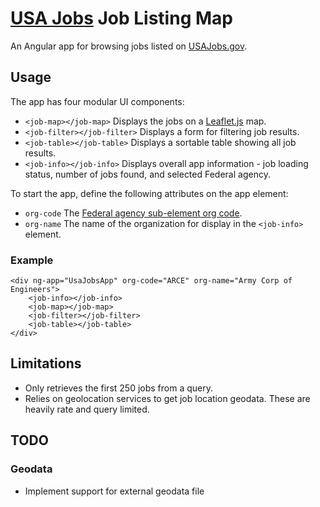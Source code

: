 # [USA Jobs](https://www.usajobs.gov) Job Listing Map

An Angular app for browsing jobs listed on [USAJobs.gov](https://www.usajobs.gov).

## Usage

The app has four modular UI components:
- `<job-map></job-map>` Displays the jobs on a [Leaflet.js](http://leafletjs.com) map.
- `<job-filter></job-filter>` Displays a form for filtering job results.
- `<job-table></job-table>` Displays a sortable table showing all job results.
- `<job-info></job-info>` Displays overall app information - job loading status, number of jobs found, and selected Federal agency.

To start the app, define the following attributes on the app element:
- `org-code` The [Federal agency sub-element org code](https://schemas.usajobs.gov/Enumerations/AgencySubElement.xml).
- `org-name` The name of the organization for display in the `<job-info>` element.

### Example
```
<div ng-app="UsaJobsApp" org-code="ARCE" org-name="Army Corp of Engineers">
    <job-info></job-info>
    <job-map></job-map>
    <job-filter></job-filter>
    <job-table></job-table>
</div>
```

## Limitations
- Only retrieves the first 250 jobs from a query. 
- Relies on geolocation services to get job location geodata. These are heavily rate and query limited.

## TODO

### Geodata
- Implement support for external geodata file

